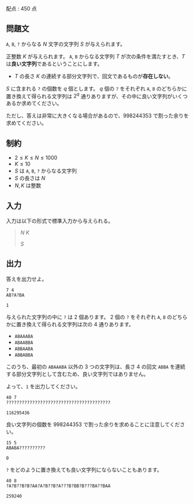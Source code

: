 配点 : $450$ 点

## 問題文

`A`, `B`, `?` からなる $N$ 文字の文字列 $S$ が与えられます。

正整数 $K$ が与えられます。
`A`, `B` からなる文字列 $T$ が次の条件を満たすとき、$T$ は**良い文字列**であるということにします。

- $T$ の長さ $K$ の連続する部分文字列で、回文であるものが**存在しない**。

$S$ に含まれる `?` の個数を $q$ 個とします。
$q$ 個の `?` をそれぞれ `A`, `B` のどちらかに置き換えて得られる文字列は $2 ^ q$ 通りありますが、その中に良い文字列がいくつあるか求めてください。

ただし、答えは非常に大きくなる場合があるので、$998244353$ で割った余りを求めてください。

## 制約

- $2\leq K\leq N\leq 1000$
- $K\leq 10$
- $S$ は `A`, `B`, `?` からなる文字列
- $S$ の長さは $N$
- $N,K$ は整数

## 入力

入力は以下の形式で標準入力から与えられる。

> $N$ $K$
> 
> $S$

## 出力

答えを出力せよ。

```input1
7 4
AB?A?BA
```

```output1
1
```

与えられた文字列の中に `?` は $2$ 個あります。
$2$ 個の `?` をそれぞれ `A`, `B` のどちらかに置き換えて得られる文字列は次の $4$ 通りあります。

- `ABAAABA`
- `ABAABBA`
- `ABBAABA`
- `ABBABBA`

このうち、最初の `ABAAABA` 以外の $3$ つの文字列は、長さ $4$ の回文 `ABBA` を連続する部分文字列として含むため、良い文字列ではありません。

よって、`1` を出力してください。

```input2
40 7
????????????????????????????????????????
```

```output2
116295436
```

良い文字列の個数を $998244353$ で割った余りを求めることに注意してください。

```input3
15 5
ABABA??????????
```

```output3
0
```

`?` をどのように置き換えても良い文字列にならないこともあります。

```input4
40 8
?A?B??B?B?AA?A?B??B?A???B?BB?B???BA??BAA
```

```output4
259240
```